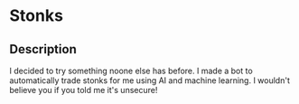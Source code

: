 # Stonks
## Description
I decided to try something noone else has before. I made a bot to automatically trade stonks for me using AI and machine learning. I wouldn't believe you if you told me it's unsecure!

